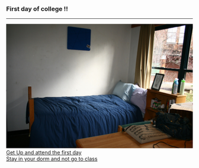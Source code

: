 ### First day of college !!  
------------  
![](dormpic.jpg)
[Get Up and attend the first day](gofirstday/first-choice.md)  
[Stay in your dorm and not go to class](Not-Attending/phonecall.md)